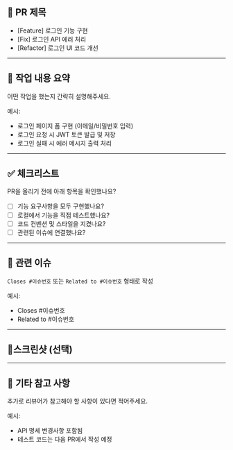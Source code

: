 ## 🔀 PR 제목
- [Feature] 로그인 기능 구현  
- [Fix] 로그인 API 에러 처리  
- [Refactor] 로그인 UI 코드 개선  

---

## 📌 작업 내용 요약
어떤 작업을 했는지 간략히 설명해주세요.

예시:
- 로그인 페이지 폼 구현 (이메일/비밀번호 입력)
- 로그인 요청 시 JWT 토큰 발급 및 저장
- 로그인 실패 시 에러 메시지 출력 처리

---

## ✅ 체크리스트
PR을 올리기 전에 아래 항목을 확인했나요?

- [ ] 기능 요구사항을 모두 구현했나요?
- [ ] 로컬에서 기능을 직접 테스트했나요?
- [ ] 코드 컨벤션 및 스타일을 지켰나요?
- [ ] 관련된 이슈에 연결했나요?

---

## 🔗 관련 이슈
`Closes #이슈번호` 또는 `Related to #이슈번호` 형태로 작성

예시:
- Closes #이슈번호
- Related to #이슈번호
---

## 📸스크린샷 (선택)

---

## 📎 기타 참고 사항
추가로 리뷰어가 참고해야 할 사항이 있다면 적어주세요.

예시:
- API 명세 변경사항 포함됨
- 테스트 코드는 다음 PR에서 작성 예정
